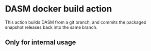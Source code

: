 # DASM docker build action

This action builds DASM from a git branch, and commits the packaged snapshot releases back into the same branch.

## Only for internal usage
